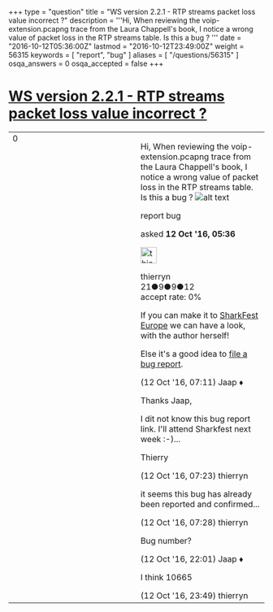 +++
type = "question"
title = "WS version 2.2.1 - RTP streams packet loss value incorrect ?"
description = '''Hi,  When reviewing the voip-extension.pcapng trace from the Laura Chappell&#x27;s book, I notice a wrong value of packet loss in the RTP streams table. Is this a bug ? '''
date = "2016-10-12T05:36:00Z"
lastmod = "2016-10-12T23:49:00Z"
weight = 56315
keywords = [ "report", "bug" ]
aliases = [ "/questions/56315" ]
osqa_answers = 0
osqa_accepted = false
+++

<div class="headNormal">

# [WS version 2.2.1 - RTP streams packet loss value incorrect ?](/questions/56315/ws-version-221-rtp-streams-packet-loss-value-incorrect)

</div>

<div id="main-body">

<div id="askform">

<table id="question-table" style="width:100%;"><colgroup><col style="width: 50%" /><col style="width: 50%" /></colgroup><tbody><tr class="odd"><td style="width: 30px; vertical-align: top"><div class="vote-buttons"><span id="post-56315-upvote" class="ajax-command post-vote up" rel="nofollow" title="I like this post (click again to cancel)"> </span><div id="post-56315-score" class="post-score" title="current number of votes">0</div><span id="post-56315-downvote" class="ajax-command post-vote down" rel="nofollow" title="I dont like this post (click again to cancel)"> </span> <span id="favorite-mark" class="ajax-command favorite-mark" rel="nofollow" title="mark/unmark this question as favorite (click again to cancel)"> </span><div id="favorite-count" class="favorite-count"></div></div></td><td><div id="item-right"><div class="question-body"><p>Hi, When reviewing the voip-extension.pcapng trace from the Laura Chappell's book, I notice a wrong value of packet loss in the RTP streams table. Is this a bug ? <img src="https://osqa-ask.wireshark.org/upfiles/2016-10-12_14-31-29.gif" alt="alt text" /></p></div><div id="question-tags" class="tags-container tags"><span class="post-tag tag-link-report" rel="tag" title="see questions tagged &#39;report&#39;">report</span> <span class="post-tag tag-link-bug" rel="tag" title="see questions tagged &#39;bug&#39;">bug</span></div><div id="question-controls" class="post-controls"></div><div class="post-update-info-container"><div class="post-update-info post-update-info-user"><p>asked <strong>12 Oct '16, 05:36</strong></p><img src="https://secure.gravatar.com/avatar/eac75eef24254c1c9ee690951f6c4006?s=32&amp;d=identicon&amp;r=g" class="gravatar" width="32" height="32" alt="thierryn&#39;s gravatar image" /><p><span>thierryn</span><br />
<span class="score" title="21 reputation points">21</span><span title="9 badges"><span class="badge1">●</span><span class="badgecount">9</span></span><span title="9 badges"><span class="silver">●</span><span class="badgecount">9</span></span><span title="12 badges"><span class="bronze">●</span><span class="badgecount">12</span></span><br />
<span class="accept_rate" title="Rate of the user&#39;s accepted answers">accept rate:</span> <span title="thierryn has no accepted answers">0%</span></p></img></div></div><div id="comments-container-56315" class="comments-container"><span id="56318"></span><div id="comment-56318" class="comment"><div id="post-56318-score" class="comment-score"></div><div class="comment-text"><p>If you can make it to <a href="https://sharkfesteurope.wireshark.org/">SharkFest Europe</a> we can have a look, with the author herself!</p><p>Else it's a good idea to <a href="https://bugs.wireshark.org/bugzilla/">file a bug report</a>.</p></div><div id="comment-56318-info" class="comment-info"><span class="comment-age">(12 Oct '16, 07:11)</span> <span class="comment-user userinfo">Jaap ♦</span></div></div><span id="56319"></span><div id="comment-56319" class="comment"><div id="post-56319-score" class="comment-score"></div><div class="comment-text"><p>Thanks Jaap,</p><p>I dit not know this bug report link. I'll attend Sharkfest next week :-)...</p><p>Thierry</p></div><div id="comment-56319-info" class="comment-info"><span class="comment-age">(12 Oct '16, 07:23)</span> <span class="comment-user userinfo">thierryn</span></div></div><span id="56320"></span><div id="comment-56320" class="comment"><div id="post-56320-score" class="comment-score"></div><div class="comment-text"><p>it seems this bug has already been reported and confirmed...</p></div><div id="comment-56320-info" class="comment-info"><span class="comment-age">(12 Oct '16, 07:28)</span> <span class="comment-user userinfo">thierryn</span></div></div><span id="56329"></span><div id="comment-56329" class="comment"><div id="post-56329-score" class="comment-score"></div><div class="comment-text"><p>Bug number?</p></div><div id="comment-56329-info" class="comment-info"><span class="comment-age">(12 Oct '16, 22:01)</span> <span class="comment-user userinfo">Jaap ♦</span></div></div><span id="56332"></span><div id="comment-56332" class="comment"><div id="post-56332-score" class="comment-score"></div><div class="comment-text"><p>I think 10665</p></div><div id="comment-56332-info" class="comment-info"><span class="comment-age">(12 Oct '16, 23:49)</span> <span class="comment-user userinfo">thierryn</span></div></div></div><div id="comment-tools-56315" class="comment-tools"></div><div class="clear"></div><div id="comment-56315-form-container" class="comment-form-container"></div><div class="clear"></div></div></td></tr></tbody></table>

</div>

</div>

